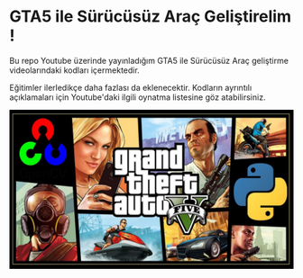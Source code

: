 # GTA5 ile Sürücüsüz Araç Geliştirelim !
Bu repo Youtube üzerinde yayınladığım GTA5 ile Sürücüsüz Araç geliştirme videolarındaki kodları içermektedir. 

Eğitimler ilerledikçe daha fazlası da eklenecektir. Kodların ayrıntılı açıklamaları için Youtube'daki ilgili oynatma listesine göz atabilirsiniz.

![alt text](https://raw.githubusercontent.com/grboguz/gta5/main/gta5.jpg)
